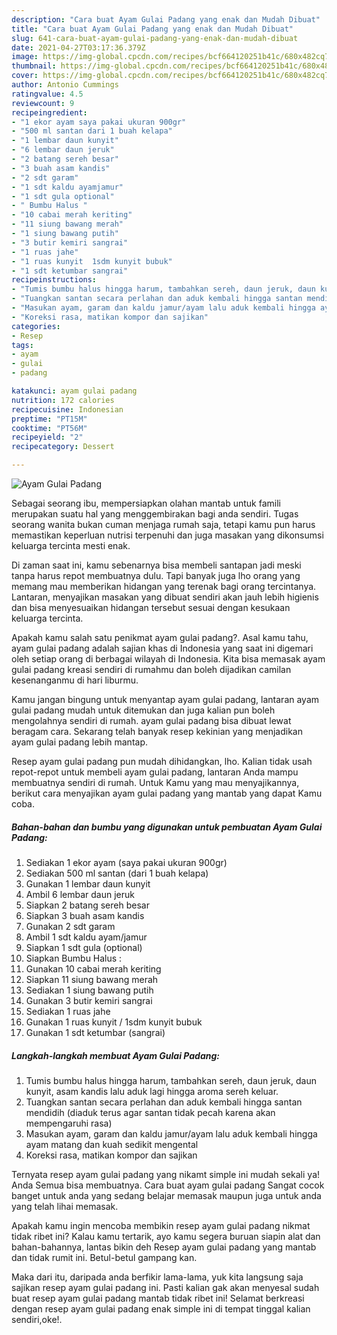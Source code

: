 ```yaml
---
description: "Cara buat Ayam Gulai Padang yang enak dan Mudah Dibuat"
title: "Cara buat Ayam Gulai Padang yang enak dan Mudah Dibuat"
slug: 641-cara-buat-ayam-gulai-padang-yang-enak-dan-mudah-dibuat
date: 2021-04-27T03:17:36.379Z
image: https://img-global.cpcdn.com/recipes/bcf664120251b41c/680x482cq70/ayam-gulai-padang-foto-resep-utama.jpg
thumbnail: https://img-global.cpcdn.com/recipes/bcf664120251b41c/680x482cq70/ayam-gulai-padang-foto-resep-utama.jpg
cover: https://img-global.cpcdn.com/recipes/bcf664120251b41c/680x482cq70/ayam-gulai-padang-foto-resep-utama.jpg
author: Antonio Cummings
ratingvalue: 4.5
reviewcount: 9
recipeingredient:
- "1 ekor ayam saya pakai ukuran 900gr"
- "500 ml santan dari 1 buah kelapa"
- "1 lembar daun kunyit"
- "6 lembar daun jeruk"
- "2 batang sereh besar"
- "3 buah asam kandis"
- "2 sdt garam"
- "1 sdt kaldu ayamjamur"
- "1 sdt gula optional"
- " Bumbu Halus "
- "10 cabai merah keriting"
- "11 siung bawang merah"
- "1 siung bawang putih"
- "3 butir kemiri sangrai"
- "1 ruas jahe"
- "1 ruas kunyit  1sdm kunyit bubuk"
- "1 sdt ketumbar sangrai"
recipeinstructions:
- "Tumis bumbu halus hingga harum, tambahkan sereh, daun jeruk, daun kunyit, asam kandis lalu aduk lagi hingga aroma sereh keluar."
- "Tuangkan santan secara perlahan dan aduk kembali hingga santan mendidih (diaduk terus agar santan tidak pecah karena akan mempengaruhi rasa)"
- "Masukan ayam, garam dan kaldu jamur/ayam lalu aduk kembali hingga ayam matang dan kuah sedikit mengental"
- "Koreksi rasa, matikan kompor dan sajikan"
categories:
- Resep
tags:
- ayam
- gulai
- padang

katakunci: ayam gulai padang 
nutrition: 172 calories
recipecuisine: Indonesian
preptime: "PT15M"
cooktime: "PT56M"
recipeyield: "2"
recipecategory: Dessert

---
```



![Ayam Gulai Padang](https://img-global.cpcdn.com/recipes/bcf664120251b41c/680x482cq70/ayam-gulai-padang-foto-resep-utama.jpg)

Sebagai seorang ibu, mempersiapkan olahan mantab untuk famili merupakan suatu hal yang menggembirakan bagi anda sendiri. Tugas seorang  wanita bukan cuman menjaga rumah saja, tetapi kamu pun harus memastikan keperluan nutrisi terpenuhi dan juga masakan yang dikonsumsi keluarga tercinta mesti enak.

Di zaman  saat ini, kamu sebenarnya bisa membeli santapan jadi meski tanpa harus repot membuatnya dulu. Tapi banyak juga lho orang yang memang mau memberikan hidangan yang terenak bagi orang tercintanya. Lantaran, menyajikan masakan yang dibuat sendiri akan jauh lebih higienis dan bisa menyesuaikan hidangan tersebut sesuai dengan kesukaan keluarga tercinta. 



Apakah kamu salah satu penikmat ayam gulai padang?. Asal kamu tahu, ayam gulai padang adalah sajian khas di Indonesia yang saat ini digemari oleh setiap orang di berbagai wilayah di Indonesia. Kita bisa memasak ayam gulai padang kreasi sendiri di rumahmu dan boleh dijadikan camilan kesenanganmu di hari liburmu.

Kamu jangan bingung untuk menyantap ayam gulai padang, lantaran ayam gulai padang mudah untuk ditemukan dan juga kalian pun boleh mengolahnya sendiri di rumah. ayam gulai padang bisa dibuat lewat beragam cara. Sekarang telah banyak resep kekinian yang menjadikan ayam gulai padang lebih mantap.

Resep ayam gulai padang pun mudah dihidangkan, lho. Kalian tidak usah repot-repot untuk membeli ayam gulai padang, lantaran Anda mampu membuatnya sendiri di rumah. Untuk Kamu yang mau menyajikannya, berikut cara menyajikan ayam gulai padang yang mantab yang dapat Kamu coba.

<!--inarticleads1-->

##### Bahan-bahan dan bumbu yang digunakan untuk pembuatan Ayam Gulai Padang:

1. Sediakan 1 ekor ayam (saya pakai ukuran 900gr)
1. Sediakan 500 ml santan (dari 1 buah kelapa)
1. Gunakan 1 lembar daun kunyit
1. Ambil 6 lembar daun jeruk
1. Siapkan 2 batang sereh besar
1. Siapkan 3 buah asam kandis
1. Gunakan 2 sdt garam
1. Ambil 1 sdt kaldu ayam/jamur
1. Siapkan 1 sdt gula (optional)
1. Siapkan  Bumbu Halus :
1. Gunakan 10 cabai merah keriting
1. Siapkan 11 siung bawang merah
1. Sediakan 1 siung bawang putih
1. Gunakan 3 butir kemiri sangrai
1. Sediakan 1 ruas jahe
1. Gunakan 1 ruas kunyit / 1sdm kunyit bubuk
1. Gunakan 1 sdt ketumbar (sangrai)




<!--inarticleads2-->

##### Langkah-langkah membuat Ayam Gulai Padang:

1. Tumis bumbu halus hingga harum, tambahkan sereh, daun jeruk, daun kunyit, asam kandis lalu aduk lagi hingga aroma sereh keluar.
1. Tuangkan santan secara perlahan dan aduk kembali hingga santan mendidih (diaduk terus agar santan tidak pecah karena akan mempengaruhi rasa)
1. Masukan ayam, garam dan kaldu jamur/ayam lalu aduk kembali hingga ayam matang dan kuah sedikit mengental
1. Koreksi rasa, matikan kompor dan sajikan




Ternyata resep ayam gulai padang yang nikamt simple ini mudah sekali ya! Anda Semua bisa membuatnya. Cara buat ayam gulai padang Sangat cocok banget untuk anda yang sedang belajar memasak maupun juga untuk anda yang telah lihai memasak.

Apakah kamu ingin mencoba membikin resep ayam gulai padang nikmat tidak ribet ini? Kalau kamu tertarik, ayo kamu segera buruan siapin alat dan bahan-bahannya, lantas bikin deh Resep ayam gulai padang yang mantab dan tidak rumit ini. Betul-betul gampang kan. 

Maka dari itu, daripada anda berfikir lama-lama, yuk kita langsung saja sajikan resep ayam gulai padang ini. Pasti kalian gak akan menyesal sudah buat resep ayam gulai padang mantab tidak ribet ini! Selamat berkreasi dengan resep ayam gulai padang enak simple ini di tempat tinggal kalian sendiri,oke!.

